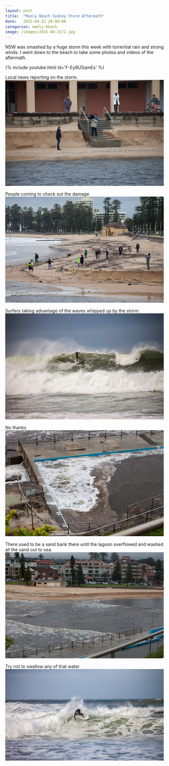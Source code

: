 ```yaml
---
layout: post
title:  "Manly Beach Sydney Storm Aftermath"
date:   2015-04-22 20:00:00
categories: manly-beach
image: /images/2015-04-22/2.jpg
---
```


NSW was smashed by a huge storm this week with torrential rain and strong winds. I went down to the beach to take some photos and videos of the aftermath.

{% include youtube.html id='F-Ey6USqmEs' %}

<!--more-->

Local news reporting on the storm.
![](/images/2015-04-22/1.jpg)

People coming to check out the damage
![](/images/2015-04-22/2.jpg)

Surfers taking advantage of the waves whipped up by the storm.
![](/images/2015-04-22/3.jpg)

No thanks
![](/images/2015-04-22/4.jpg)

There used to be a sand bank there until the lagoon overflowed and washed all the sand out to sea.
![](/images/2015-04-22/5.jpg)

Try not to swallow any of that water
![](/images/2015-04-22/6.jpg)